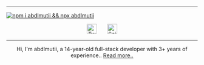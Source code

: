 <hr>

[![npm i abdlmutii && npx abdlmutii](https://readme-typing-svg.demolab.com?pause=1000&color=FFFFFF&center=true&width=435&lines=npm+i+abdlmutii;npx+abdlmutii)](https://github.com/abdlmutii)

<p align="center">
<a href="https://twitter.com/abdlmutii"><img width="26px" alt="Twitter" title="Twitter" src="https://media.discordapp.net/attachments/726388631664852992/1087036735873101834/twwir98.png"/></a>
&#8287;&#8287;&#8287;&#8287;&#8287;
<a href="https://discord.com/users/630857610350034980"><img width="26px" alt="Seif#0995" title="Discord" src="https://media.discordapp.net/attachments/726388631664852992/1087036735227179048/871.png"/></a>
</p>

<hr>
<p align="center">Hi, I'm abdlmutii, a 14-year-old full-stack developer with 3+ years of experience.. <a href="example.com">Read more..</a></p>
